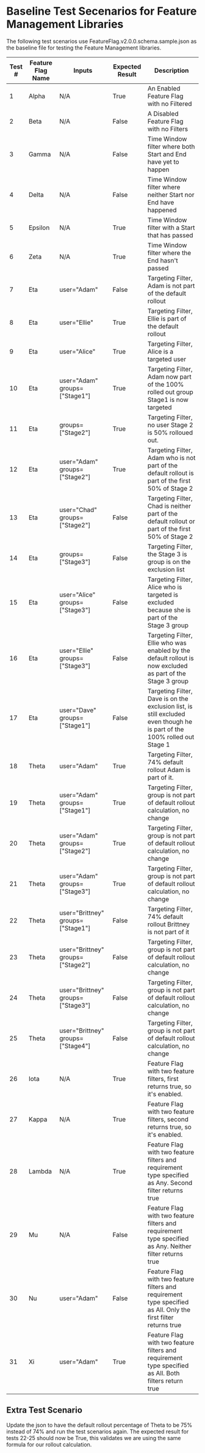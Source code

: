# Baseline Test Secenarios for Feature Management Libraries

The following test scenarios use FeatureFlag.v2.0.0.schema.sample.json as the baseline file for testing the Feature Management libraries.

| Test # | Feature Flag Name | Inputs                            | Expected Result | Description |
|--------|-------------------|-----------------------------------|-----------------|-------------|
| 1      | Alpha             | N/A                               | True            | An Enabled Feature Flag with no Filtered            |
| 2      | Beta              | N/A                               | False           | A Disabled Feature Flag with no Filters             |
| 3      | Gamma             | N/A                               | False           | Time Window filter where both Start and End have yet to happen            |
| 4      | Delta             | N/A                               | False           | Time Window filter where neither Start nor End have happened            |
| 5      | Epsilon           | N/A                               | True            | Time Window filter with a Start that has passed            |
| 6      | Zeta              | N/A                               | True            | Time Window filter where the End hasn't passed             |
| 7      | Eta               | user="Adam"                       | False           | Targeting Filter, Adam is not part of the default rollout            |
| 8      | Eta               | user="Ellie"                      | True            | Targeting Filter, Ellie is part of the default rollout            |
| 9      | Eta               | user="Alice"                      | True            | Targeting Filter, Alice is a targeted user            |
| 10     | Eta               | user="Adam" groups=["Stage1"]     | True            | Targeting Filter, Adam now part of the 100% rolled out group Stage1 is now targeted            |
| 11     | Eta               | groups=["Stage2"]                 | True            | Targeting Filter, no user Stage 2 is 50% rolloued out.            |
| 12     | Eta               | user="Adam" groups=["Stage2"]     | True            | Targeting Filter, Adam who is not part of the default rollout is part of the first 50% of Stage 2             |
| 13     | Eta               | user="Chad" groups=["Stage2"]     | False           | Targeting Filter, Chad is neither part of the default rollout or part of the first 50% of Stage 2            |
| 14     | Eta               | groups=["Stage3"]                 | False           | Targeting Filter, the Stage 3 is group is on the exclusion list            |
| 15     | Eta               | user="Alice" groups=["Stage3"]    | False           | Targeting Filter, Alice who is targeted is excluded because she is part of the Stage 3 group           |
| 16     | Eta               | user="Ellie" groups=["Stage3"]    | False           | Targeting Filter, Ellie who was enabled by the default rollout is now excluded as part of the Stage 3 group            |
| 17     | Eta               | user="Dave" groups=["Stage1"]     | False           | Targeting Filter, Dave is on the exclusion list, is still excluded even though he is part of the 100% rolled out Stage 1            |
| 18     | Theta             | user="Adam"                       | True            | Targeting Filter, 74% default rollout Adam is part of it.            |
| 19     | Theta             | user="Adam" groups=["Stage1"]     | True            | Targeting Filter, group is not part of default rollout calculation, no change            |
| 20     | Theta             | user="Adam" groups=["Stage2"]     | True            | Targeting Filter, group is not part of default rollout calculation, no change            |
| 21     | Theta             | user="Adam" groups=["Stage3"]     | True            | Targeting Filter, group is not part of default rollout calculation, no change            |
| 22     | Theta             | user="Brittney" groups=["Stage1"] | False           | Targeting Filter, 74% default rollout Brittney is not part of it            |
| 23     | Theta             | user="Brittney" groups=["Stage2"] | False           | Targeting Filter, group is not part of default rollout calculation, no change            |
| 24     | Theta             | user="Brittney" groups=["Stage3"] | False           | Targeting Filter, group is not part of default rollout calculation, no change            |
| 25     | Theta             | user="Brittney" groups=["Stage4"] | False           | Targeting Filter, group is not part of default rollout calculation, no change            |
| 26     | Iota              | N/A                               | True            | Feature Flag with two feature filters, first returns true, so it's enabled.            |
| 27     | Kappa             | N/A                               | True            | Feature Flag with two feature filters, second returns true, so it's enabled.            |
| 28     | Lambda            | N/A                               | True            | Feature Flag with two feature filters and requirement type specified as Any. Second filter returns true            |
| 29     | Mu                | N/A                               | False           | Feature Flag with two feature filters and requirement type specified as Any. Neither filter returns true            |
| 30     | Nu                | user="Adam"                       | False           | Feature Flag with two feature filters and requirement type specified as All. Only the first filter returns true          |
| 31     | Xi                | user="Adam"                       | True            | Feature Flag with two feature filters and requirement type specified as All. Both filters return true            |

## Extra Test Scenario

Update the json to have the default rollout percentage of Theta to be 75% instead of 74% and run the test scenarios again. The expected result for tests 22-25 should now be True, this validates we are using the same formula for our rollout calculation.
